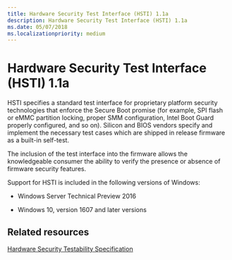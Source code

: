 ```yaml
---
title: Hardware Security Test Interface (HSTI) 1.1a
description: Hardware Security Test Interface (HSTI) 1.1a
ms.date: 05/07/2018
ms.localizationpriority: medium
---
```



# Hardware Security Test Interface (HSTI) 1.1a


HSTI specifies a standard test interface for proprietary platform security technologies that enforce the Secure Boot promise (for example, SPI flash or eMMC partition locking, proper SMM configuration, Intel Boot Guard properly configured, and so on). Silicon and BIOS vendors specify and implement the necessary test cases which are shipped in release firmware as a built-in self-test.

The inclusion of the test interface into the firmware allows the knowledgeable consumer the ability to verify the presence or absence of firmware security features.

Support for HSTI is included in the following versions of Windows:

-   Windows Server Technical Preview 2016

-   Windows 10, version 1607 and later versions


## Related resources

[Hardware Security Testability Specification](https://docs.microsoft.com/windows-hardware/test/hlk/testref/hardware-security-testability-specification)




